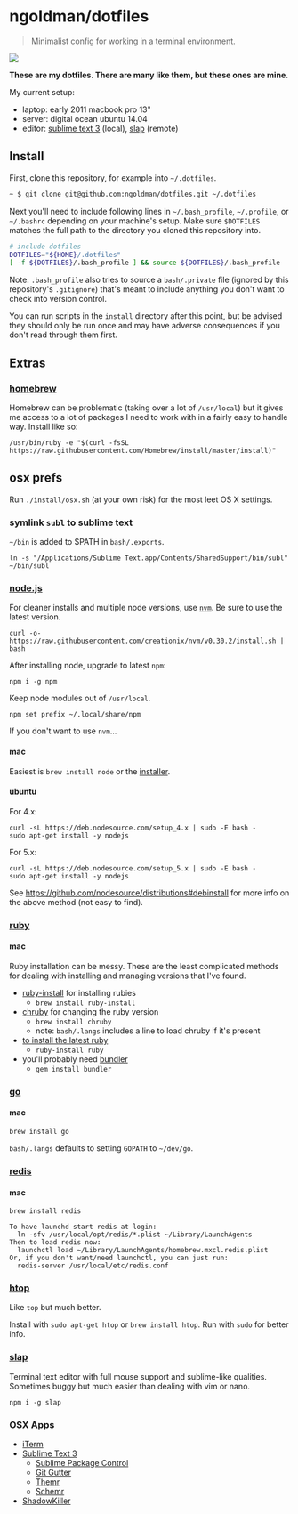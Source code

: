 # ngoldman/dotfiles

> Minimalist config for working in a terminal environment.

![](https://49.media.tumblr.com/8037b4adc4528f816a87eab93bbb1805/tumblr_np8i3bXp5g1qzdg48o1_500.gif)

**These are my dotfiles. There are many like them, but these ones are mine.**

My current setup:

- laptop: early 2011 macbook pro 13"
- server: digital ocean ubuntu 14.04
- editor: [sublime text 3](https://www.sublimetext.com/3) (local), [slap](https://github.com/slap-editor/slap) (remote)

## Install

First, clone this repository, for example into `~/.dotfiles`.

```sh
~ $ git clone git@github.com:ngoldman/dotfiles.git ~/.dotfiles
```

Next you'll need to include following lines in `~/.bash_profile`, `~/.profile`, or `~/.bashrc` depending on your machine's setup. Make sure `$DOTFILES` matches the full path to the directory you cloned this repository into.

```sh
# include dotfiles
DOTFILES="${HOME}/.dotfiles"
[ -f ${DOTFILES}/.bash_profile ] && source ${DOTFILES}/.bash_profile
```

Note: `.bash_profile` also tries to source a `bash/.private` file (ignored by this repository's `.gitignore`) that's meant to include anything you don't want to check into version control.

You can run scripts in the `install` directory after this point, but be advised they should only be run once and may have adverse consequences if you don't read through them first.

## Extras

### [homebrew](http://brew.sh)

Homebrew can be problematic (taking over a lot of `/usr/local`) but it gives me access to a lot of packages I need to work with in a fairly easy to handle way. Install like so:

```
/usr/bin/ruby -e "$(curl -fsSL https://raw.githubusercontent.com/Homebrew/install/master/install)"
```

## osx prefs

Run `./install/osx.sh` (at your own risk) for the most leet OS X settings.

### symlink `subl` to sublime text

`~/bin` is added to $PATH in `bash/.exports`.

```
ln -s "/Applications/Sublime Text.app/Contents/SharedSupport/bin/subl" ~/bin/subl
```

### [node.js](http://nodejs.org)

For cleaner installs and multiple node versions, use [`nvm`](https://github.com/creationix/nvm). Be sure to use the latest version.

```
curl -o- https://raw.githubusercontent.com/creationix/nvm/v0.30.2/install.sh | bash
```

After installing node, upgrade to latest `npm`:

```
npm i -g npm
```

Keep node modules out of `/usr/local`.

```
npm set prefix ~/.local/share/npm
```

If you don't want to use `nvm`...

#### mac

Easiest is `brew install node` or the [installer](https://nodejs.org/en/download/).

#### ubuntu

For 4.x:

```
curl -sL https://deb.nodesource.com/setup_4.x | sudo -E bash -
sudo apt-get install -y nodejs
```

For 5.x:

```
curl -sL https://deb.nodesource.com/setup_5.x | sudo -E bash -
sudo apt-get install -y nodejs
```

See https://github.com/nodesource/distributions#debinstall for more info on the above method (not easy to find).

### [ruby](https://www.ruby-lang.org)

#### mac

Ruby installation can be messy. These are the least complicated methods for dealing with installing and managing versions that I've found.

- [ruby-install](https://github.com/postmodern/ruby-install) for installing rubies
  - `brew install ruby-install`
- [chruby](https://github.com/postmodern/chruby) for changing the ruby version
  - `brew install chruby`
  - note: `bash/.langs` includes a line to load chruby if it's present
- [to install the latest ruby](https://github.com/postmodern/ruby-install#synopsis)
  - `ruby-install ruby`
- you'll probably need [bundler](http://gembundler.com)
  - `gem install bundler`

### [go](https://golang.org)

#### mac

```
brew install go
```

`bash/.langs` defaults to setting `GOPATH` to `~/dev/go`.

### [redis](http://redis.io/)

#### mac

```
brew install redis
```

```
To have launchd start redis at login:
  ln -sfv /usr/local/opt/redis/*.plist ~/Library/LaunchAgents
Then to load redis now:
  launchctl load ~/Library/LaunchAgents/homebrew.mxcl.redis.plist
Or, if you don't want/need launchctl, you can just run:
  redis-server /usr/local/etc/redis.conf
```


### [htop](http://hisham.hm/htop/)

Like `top` but much better.

Install with `sudo apt-get htop` or `brew install htop`. Run with `sudo` for better info.

### [slap](https://github.com/slap-editor/slap)

Terminal text editor with full mouse support and sublime-like qualities. Sometimes buggy but much easier than dealing with vim or nano.

```
npm i -g slap
```

### OSX Apps

- [iTerm](https://www.iterm2.com/downloads.html)
- [Sublime Text 3](https://www.sublimetext.com/3)
  - [Sublime Package Control](http://wbond.net/sublime_packages/package_control)
  - [Git Gutter](https://github.com/jisaacks/GitGutter)
  - [Themr](https://github.com/benweier/Themr)
  - [Schemr](https://github.com/benweier/Schemr)
- [ShadowKiller](http://unsanity.com/haxies/shadowkiller/)
